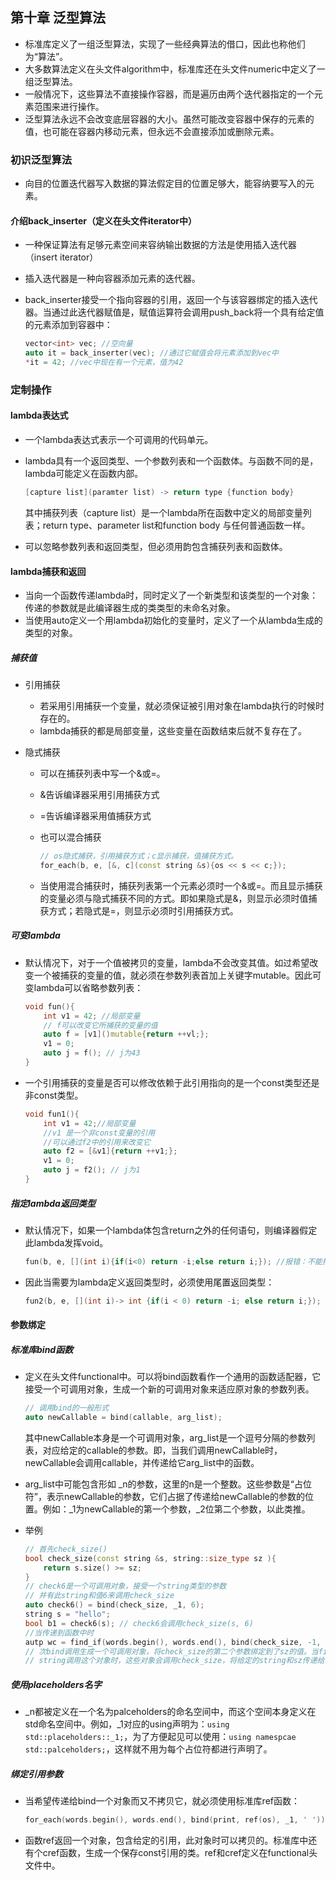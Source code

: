 ## 第十章 泛型算法

- 标准库定义了一组泛型算法，实现了一些经典算法的借口，因此也称他们为“算法”。
- 大多数算法定义在头文件algorithm中，标准库还在头文件numeric中定义了一组泛型算法。
- 一般情况下，这些算法不直接操作容器，而是遍历由两个迭代器指定的一个元素范围来进行操作。
- 泛型算法永远不会改变底层容器的大小。虽然可能改变容器中保存的元素的值，也可能在容器内移动元素，但永远不会直接添加或删除元素。

### 初识泛型算法

- 向目的位置迭代器写入数据的算法假定目的位置足够大，能容纳要写入的元素。

#### 介绍back_inserter（定义在头文件iterator中）

- 一种保证算法有足够元素空间来容纳输出数据的方法是使用插入迭代器（insert iterator）

- 插入迭代器是一种向容器添加元素的迭代器。

- back_inserter接受一个指向容器的引用，返回一个与该容器绑定的插入迭代器。当通过此迭代器赋值是，赋值运算符会调用push_back将一个具有给定值的元素添加到容器中：

  ```c++
  vector<int> vec; //空向量
  auto it = back_inserter(vec); //通过它赋值会将元素添加到vec中
  *it = 42; //vec中现在有一个元素，值为42
  ```

### 定制操作

#### lambda表达式

- 一个lambda表达式表示一个可调用的代码单元。

- lambda具有一个返回类型、一个参数列表和一个函数体。与函数不同的是，lambda可能定义在函数内部。

  ```c++
  [capture list](paramter list) -> return type {function body}
  ```

  其中捕获列表（capture list）是一个lambda所在函数中定义的局部变量列表；return type、parameter list和function body 与任何普通函数一样。

- 可以忽略参数列表和返回类型，但必须用韵包含捕获列表和函数体。

#### lambda捕获和返回

- 当向一个函数传递lambda时，同时定义了一个新类型和该类型的一个对象：传递的参数就是此编译器生成的类类型的未命名对象。
- 当使用auto定义一个用lambda初始化的变量时，定义了一个从lambda生成的类型的对象。

#####  捕获值

- 引用捕获

  - 若采用引用捕获一个变量，就必须保证被引用对象在lambda执行的时候时存在的。
  - lambda捕获的都是局部变量，这些变量在函数结束后就不复存在了。

- 隐式捕获

  - 可以在捕获列表中写一个&或=。

  - &告诉编译器采用引用捕获方式

  - =告诉编译器采用值捕获方式

  - 也可以混合捕获

    ```c++
    // os隐式捕获，引用捕获方式；c显示捕获，值捕获方式。
    for_each(b, e, [&, c](const string &s){os << s << c;});
    ```

  - 当使用混合捕获时，捕获列表第一个元素必须时一个&或=。而且显示捕获的变量必须与隐式捕获不同的方式。即如果隐式是&，则显示必须时值捕获方式；若隐式是=，则显示必须时引用捕获方式。

##### 可变lambda

- 默认情况下，对于一个值被拷贝的变量，lambda不会改变其值。如过希望改变一个被捕获的变量的值，就必须在参数列表首加上关键字mutable。因此可变lambda可以省略参数列表：

  ```c++
  void fun(){
      int v1 = 42; //局部变量
      // f可以改变它所捕获的变量的值
      auto f = [v1]()mutable{return ++vl;};
      v1 = 0;
      auto j = f(); // j为43
  }
  ```

- 一个引用捕获的变量是否可以修改依赖于此引用指向的是一个const类型还是非const类型。

  ```c++
  void fun1(){
      int v1 = 42;//局部变量
      //v1 是一个非const变量的引用
      //可以通过f2中的引用来改变它
      auto f2 = [&v1]{return ++v1;};
      v1 = 0;
      auto j = f2(); // j为1
  }
  ```

##### 指定lambda返回类型

- 默认情况下，如果一个lambda体包含return之外的任何语句，则编译器假定此lambda发挥void。

  ```c++
  fun(b, e, [](int i){if(i<0) return -i;else return i;}); //报错：不能推断lambda的返回类型。
  ```

- 因此当需要为lambda定义返回类型时，必须使用尾置返回类型：

  ```c++
  fun2(b, e, [](int i)-> int {if(i < 0) return -i; else return i;});
  ```

#### 参数绑定

##### 标准库bind函数

- 定义在头文件functional中。可以将bind函数看作一个通用的函数适配器，它接受一个可调用对象，生成一个新的可调用对象来适应原对象的参数列表。

  ```c++
  // 调用bind的一般形式
  auto newCallable = bind(callable, arg_list);
  ```

  其中newCallable本身是一个可调用对象，arg_list是一个逗号分隔的参数列表，对应给定的callable的参数。即，当我们调用newCallable时，newCallable会调用callable，并传递给它arg_list中的函数。

- arg_list中可能包含形如 \_n的参数，这里的n是一个整数。这些参数是“占位符”，表示newCallable的参数，它们占据了传递给newCallable的参数的位置。例如：_1为newCallable的第一个参数，\_2位第二个参数，以此类推。

- 举例

  ```c++
  // 首先check_size()
  bool check_size(const string &s, string::size_type sz ){
      return s.size() >= sz;
  }
  // check6是一个可调用对象，接受一个string类型的参数
  // 并有此string和值6来调用check_size
  auto check6() = bind(check_size, _1, 6);
  string s = "hello";
  bool b1 = check6(s); // check6会调用check_size(s, 6)
  //当传递到函数中时
  autp wc = find_if(words.begin(), words.end(), bind(check_size, -1, sz));
  // 次bind调用生成一个可调用对象，将check_size的第二个参数绑定到了sz的值。当find_if对words中的
  // string调用这个对象时，这些对象会调用check_size，将给定的string和sz传递给它。
  ```

##### 使用placeholders名字

- \_n都被定义在一个名为palceholders的命名空间中，而这个空间本身定义在std命名空间中。例如，\_1对应的using声明为：`using std::placeholders::_1;`，为了方便起见可以使用：`using namespcae std::palceholders;`，这样就不用为每个占位符都进行声明了。

##### 绑定引用参数

- 当希望传递给bind一个对象而又不拷贝它，就必须使用标准库ref函数：

  ```c++
  for_each(words.begin(), words.end(), bind(print, ref(os), _1, ' '));
  ```

- 函数ref返回一个对象，包含给定的引用，此对象时可以拷贝的。标准库中还有个cref函数，生成一个保存const引用的类。ref和cref定义在functional头文件中。



